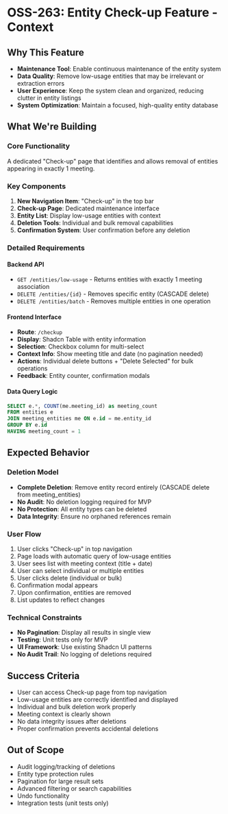 # OSS-263: Entity Check-up Feature - Context

## Why This Feature
- **Maintenance Tool**: Enable continuous maintenance of the entity system
- **Data Quality**: Remove low-usage entities that may be irrelevant or extraction errors
- **User Experience**: Keep the system clean and organized, reducing clutter in entity listings
- **System Optimization**: Maintain a focused, high-quality entity database

## What We're Building

### Core Functionality
A dedicated "Check-up" page that identifies and allows removal of entities appearing in exactly 1 meeting.

### Key Components
1. **New Navigation Item**: "Check-up" in the top bar
2. **Check-up Page**: Dedicated maintenance interface
3. **Entity List**: Display low-usage entities with context
4. **Deletion Tools**: Individual and bulk removal capabilities
5. **Confirmation System**: User confirmation before any deletion

### Detailed Requirements

#### Backend API
- `GET /entities/low-usage` - Returns entities with exactly 1 meeting association
- `DELETE /entities/{id}` - Removes specific entity (CASCADE delete)
- `DELETE /entities/batch` - Removes multiple entities in one operation

#### Frontend Interface
- **Route**: `/checkup`
- **Display**: Shadcn Table with entity information
- **Selection**: Checkbox column for multi-select
- **Context Info**: Show meeting title and date (no pagination needed)
- **Actions**: Individual delete buttons + "Delete Selected" for bulk operations
- **Feedback**: Entity counter, confirmation modals

#### Data Query Logic
```sql
SELECT e.*, COUNT(me.meeting_id) as meeting_count 
FROM entities e 
JOIN meeting_entities me ON e.id = me.entity_id 
GROUP BY e.id 
HAVING meeting_count = 1
```

## Expected Behavior

### Deletion Model
- **Complete Deletion**: Remove entity record entirely (CASCADE delete from meeting_entities)
- **No Audit**: No deletion logging required for MVP
- **No Protection**: All entity types can be deleted
- **Data Integrity**: Ensure no orphaned references remain

### User Flow
1. User clicks "Check-up" in top navigation
2. Page loads with automatic query of low-usage entities
3. User sees list with meeting context (title + date)
4. User can select individual or multiple entities
5. User clicks delete (individual or bulk)
6. Confirmation modal appears
7. Upon confirmation, entities are removed
8. List updates to reflect changes

### Technical Constraints
- **No Pagination**: Display all results in single view
- **Testing**: Unit tests only for MVP
- **UI Framework**: Use existing Shadcn UI patterns
- **No Audit Trail**: No logging of deletions required

## Success Criteria
- User can access Check-up page from top navigation
- Low-usage entities are correctly identified and displayed
- Individual and bulk deletion work properly
- Meeting context is clearly shown
- No data integrity issues after deletions
- Proper confirmation prevents accidental deletions

## Out of Scope
- Audit logging/tracking of deletions
- Entity type protection rules
- Pagination for large result sets
- Advanced filtering or search capabilities
- Undo functionality
- Integration tests (unit tests only)